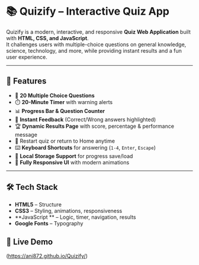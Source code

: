 # 📚 Quizify – Interactive Quiz App  

Quizify is a modern, interactive, and responsive **Quiz Web Application** built with **HTML, CSS, and JavaScript**.  
It challenges users with multiple-choice questions on general knowledge, science, technology, and more, while providing instant results and a fun user experience.  

---

## 🚀 Features  

- 🎯 **20 Multiple Choice Questions**  
- ⏱️ **20-Minute Timer** with warning alerts  
- 📊 **Progress Bar & Question Counter**  
- 📝 **Instant Feedback** (Correct/Wrong answers highlighted)  
- 🏆 **Dynamic Results Page** with score, percentage & performance message  
- 🔄 Restart quiz or return to Home anytime  
- ⌨️ **Keyboard Shortcuts** for answering (`1-4`, `Enter`, `Escape`)  
- 💾 **Local Storage Support** for progress save/load  
- 📱 **Fully Responsive UI** with modern animations  

---

## 🛠️ Tech Stack  

- **HTML5** – Structure  
- **CSS3** – Styling, animations, responsiveness  
- **JavaScript ** – Logic, timer, navigation, results  
- **Google Fonts** – Typography

## 🚀 Live Demo  

(https://ani872.github.io/Quizify/)
